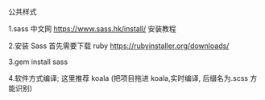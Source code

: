 公共样式

1.sass 中文网 https://www.sass.hk/install/ 安装教程

2.安装 Sass 首先需要下载 ruby https://rubyinstaller.org/downloads/

3.gem install sass

4.软件方式编译; 这里推荐 koala (把项目拖进 koala,实时编译, 后缀名为.scss 方能识别)
